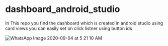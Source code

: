 # dashboard_android_studio
In This repo you find the dashboard which is created in android studio using card views you can easily set on click listner using button ids



![WhatsApp Image 2020-09-04 at 5 21 10 AM](https://user-images.githubusercontent.com/64765400/94218999-95ced400-fe9a-11ea-8339-7221bb9a52bd.jpeg)

